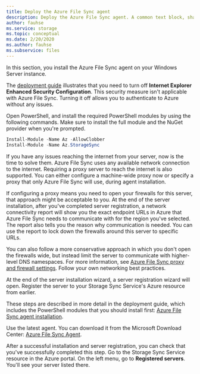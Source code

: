 ```yaml
---
title: Deploy the Azure File Sync agent
description: Deploy the Azure File Sync agent. A common text block, shared across migration docs.
author: fauhse
ms.service: storage
ms.topic: conceptual
ms.date: 2/20/2020
ms.author: fauhse
ms.subservice: files
---
```


In this section, you install the Azure File Sync agent on your Windows Server instance.

The [deployment guide](../articles/storage/files/storage-sync-files-deployment-guide.md) illustrates that you need to turn off **Internet Explorer Enhanced Security Configuration**. This security measure isn't applicable with Azure File Sync. Turning it off allows you to authenticate to Azure without any issues.

Open PowerShell, and install the required PowerShell modules by using the following commands. Make sure to install the full module and the NuGet provider when you're prompted.

```powershell
Install-Module -Name Az -AllowClobber
Install-Module -Name Az.StorageSync
```

If you have any issues reaching the internet from your server, now is the time to solve them. Azure File Sync uses any available network connection to the internet. Requiring a proxy server to reach the internet is also supported. You can either configure a machine-wide proxy now or specify a proxy that only Azure File Sync will use, during agent installation.

If configuring a proxy means you need to open your firewalls for this server, that approach might be acceptable to you. At the end of the server installation, after you've completed server registration, a network connectivity report will show you the exact endpoint URLs in Azure that Azure File Sync needs to communicate with for the region you've selected. The report also tells you the reason why communication is needed. You can use the report to lock down the firewalls around this server to specific URLs.

You can also follow a more conservative approach in which you don't open the firewalls wide, but instead limit the server to communicate with higher-level DNS namespaces. For more information, see [Azure File Sync proxy and firewall settings](../articles/storage/files/storage-sync-files-firewall-and-proxy.md). Follow your own networking best practices.

At the end of the server installation wizard, a server registration wizard will open. Register the server to your Storage Sync Service's Azure resource from earlier.

These steps are described in more detail in the deployment guide, which includes the PowerShell modules that you should install first:
[Azure File Sync agent installation](../articles/storage/files/storage-sync-files-deployment-guide.md).

Use the latest agent. You can download it from the Microsoft Download Center:
[Azure File Sync Agent](https://aka.ms/AFS/agent "Azure File Sync Agent download").

After a successful installation and server registration, you can check that you've successfully completed this step. Go to the Storage Sync Service resource in the Azure portal. On the left menu, go to **Registered servers**. You'll see your server listed there.
